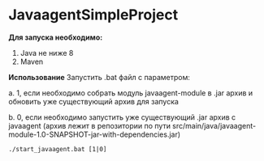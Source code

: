 # JavaagentSimpleProject

**Для запуска необходимо:**
  1. Java не ниже 8
  2. Maven

**Использование**
Запустить .bat файл с параметром:

  a. 1, если необходимо собрать модуль javaagent-module в .jar архив и обновить уже существующий архив для запуска
  
  b. 0, если необходимо запустить уже существующий .jar архив с javaagent (архив лежит в репозитории по пути src/main/java/javaagent-module-1.0-SNAPSHOT-jar-with-dependencies.jar)
  
  ```./start_javaagent.bat [1|0]```
